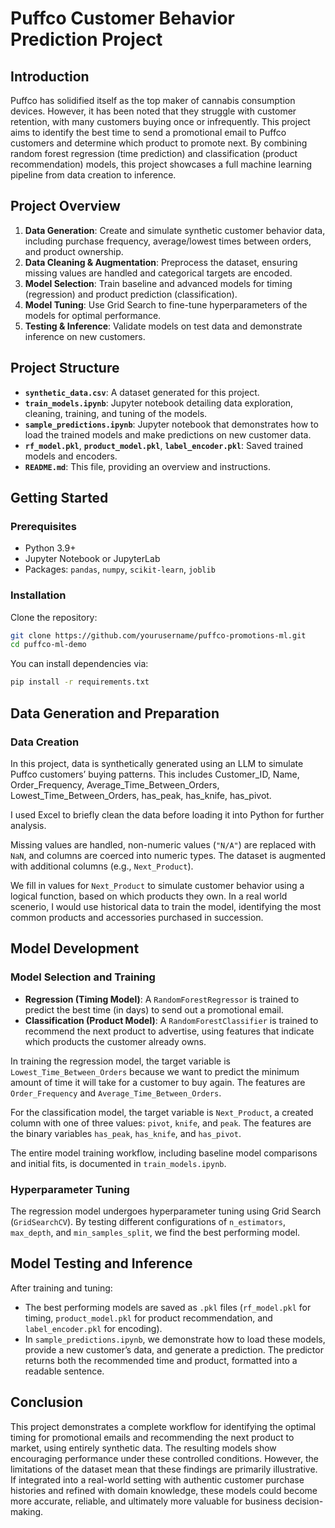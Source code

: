 # Puffco Customer Behavior Prediction Project

## Introduction

Puffco has solidified itself as the top maker of cannabis consumption devices. However, it has been noted that they struggle with customer retention, with many customers buying once or infrequently. This project aims to identify the best time to send a promotional email to Puffco customers and determine which product to promote next. By combining random forest regression (time prediction) and classification (product recommendation) models, this project showcases a full machine learning pipeline from data creation to inference.

## Project Overview

1. **Data Generation**: Create and simulate synthetic customer behavior data, including purchase frequency, average/lowest times between orders, and product ownership.
2. **Data Cleaning & Augmentation**: Preprocess the dataset, ensuring missing values are handled and categorical targets are encoded.
3. **Model Selection**: Train baseline and advanced models for timing (regression) and product prediction (classification).
4. **Model Tuning**: Use Grid Search to fine-tune hyperparameters of the models for optimal performance.
5. **Testing & Inference**: Validate models on test data and demonstrate inference on new customers.

## Project Structure

- **`synthetic_data.csv`**: A dataset generated for this project.
- **`train_models.ipynb`**: Jupyter notebook detailing data exploration, cleaning, training, and tuning of the models.
- **`sample_predictions.ipynb`**: Jupyter notebook that demonstrates how to load the trained models and make predictions on new customer data.
- **`rf_model.pkl`**, **`product_model.pkl`**, **`label_encoder.pkl`**: Saved trained models and encoders.
- **`README.md`**: This file, providing an overview and instructions.

## Getting Started

### Prerequisites

- Python 3.9+
- Jupyter Notebook or JupyterLab
- Packages: `pandas`, `numpy`, `scikit-learn`, `joblib`

### Installation

Clone the repository:

```bash
git clone https://github.com/yourusername/puffco-promotions-ml.git
cd puffco-ml-demo
```

You can install dependencies via:

```bash
pip install -r requirements.txt
```

## Data Generation and Preparation

### Data Creation

In this project, data is synthetically generated using an LLM to simulate Puffco customers’ buying patterns. This includes Customer_ID, Name, Order_Frequency, Average_Time_Between_Orders, Lowest_Time_Between_Orders, has_peak, has_knife, has_pivot.

I used Excel to briefly clean the data before loading it into Python for further analysis.

Missing values are handled, non-numeric values (`"N/A"`) are replaced with `NaN`, and columns are coerced into numeric types. The dataset is augmented with additional columns (e.g., `Next_Product`).  

We fill in values for `Next_Product` to simulate customer behavior using a logical function, based on which products they own. In a real world scenerio, I would use historical data to train the model, identifying the most common products and accessories purchased in succession.

## Model Development

### Model Selection and Training

- **Regression (Timing Model)**: A `RandomForestRegressor` is trained to predict the best time (in days) to send out a promotional email.
- **Classification (Product Model)**: A `RandomForestClassifier` is trained to recommend the next product to advertise, using features that indicate which products the customer already owns.

In training the regression model, the target variable is `Lowest_Time_Between_Orders` because we want to predict the minimum amount of time it will take for a customer to buy again. The features are `Order_Frequency` and `Average_Time_Between_Orders`.

For the classification model, the target variable is `Next_Product`, a created column with one of three values: `pivot`, `knife`, and `peak`. The features are the binary variables `has_peak`, `has_knife`, and `has_pivot`.

The entire model training workflow, including baseline model comparisons and initial fits, is documented in `train_models.ipynb`.

### Hyperparameter Tuning

The regression model undergoes hyperparameter tuning using Grid Search (`GridSearchCV`). By testing different configurations of `n_estimators`, `max_depth`, and `min_samples_split`, we find the best performing model.

## Model Testing and Inference

After training and tuning:

- The best performing models are saved as `.pkl` files (`rf_model.pkl` for timing, `product_model.pkl` for product recommendation, and `label_encoder.pkl` for encoding).
- In `sample_predictions.ipynb`, we demonstrate how to load these models, provide a new customer’s data, and generate a prediction. The predictor returns both the recommended time and product, formatted into a readable sentence.

## Conclusion

This project demonstrates a complete workflow for identifying the optimal timing for promotional emails and recommending the next product to market, using entirely synthetic data. The resulting models show encouraging performance under these controlled conditions. However, the limitations of the dataset mean that these findings are primarily illustrative. If integrated into a real-world setting with authentic customer purchase histories and refined with domain knowledge, these models could become more accurate, reliable, and ultimately more valuable for business decision-making.

